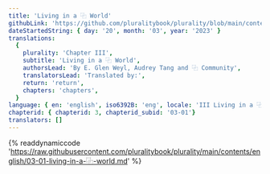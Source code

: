 ```yaml
---
title: 'Living in a ⿻ World'
githubLink: 'https://github.com/pluralitybook/plurality/blob/main/contents/english/03-01-living-in-a-⿻-world.md'
dateStartedString: { day: '20', month: '03', year: '2023' }
translations:
  {
    plurality: 'Chapter III',
    subtitle: 'Living in a ⿻ World',
    authorsLead: 'By E. Glen Weyl, Audrey Tang and ⿻ Community',
    translatorsLead: 'Translated by:',
    return: 'return',
    chapters: 'chapters',
  }
language: { en: 'english', iso6392B: 'eng', locale: 'III Living in a ⿻ World' }
chapterid: { chapterid: 3, chapterid_subid: '03-01'}
translators: []
---
```

{% readdynamiccode 'https://raw.githubusercontent.com/pluralitybook/plurality/main/contents/english/03-01-living-in-a-⿻-world.md' %}
